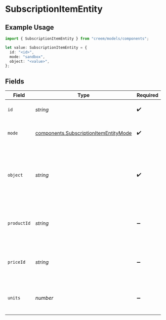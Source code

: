 # SubscriptionItemEntity

## Example Usage

```typescript
import { SubscriptionItemEntity } from "creem/models/components";

let value: SubscriptionItemEntity = {
  id: "<id>",
  mode: "sandbox",
  object: "<value>",
};
```

## Fields

| Field                                                                                          | Type                                                                                           | Required                                                                                       | Description                                                                                    |
| ---------------------------------------------------------------------------------------------- | ---------------------------------------------------------------------------------------------- | ---------------------------------------------------------------------------------------------- | ---------------------------------------------------------------------------------------------- |
| `id`                                                                                           | *string*                                                                                       | :heavy_check_mark:                                                                             | Unique identifier for the object.                                                              |
| `mode`                                                                                         | [components.SubscriptionItemEntityMode](../../models/components/subscriptionitementitymode.md) | :heavy_check_mark:                                                                             | String representing the environment.                                                           |
| `object`                                                                                       | *string*                                                                                       | :heavy_check_mark:                                                                             | String representing the object’s type. Objects of the same type share the same value.          |
| `productId`                                                                                    | *string*                                                                                       | :heavy_minus_sign:                                                                             | The ID of the product associated with the subscription item.                                   |
| `priceId`                                                                                      | *string*                                                                                       | :heavy_minus_sign:                                                                             | The ID of the price associated with the subscription item.                                     |
| `units`                                                                                        | *number*                                                                                       | :heavy_minus_sign:                                                                             | The number of units for the subscription item.                                                 |